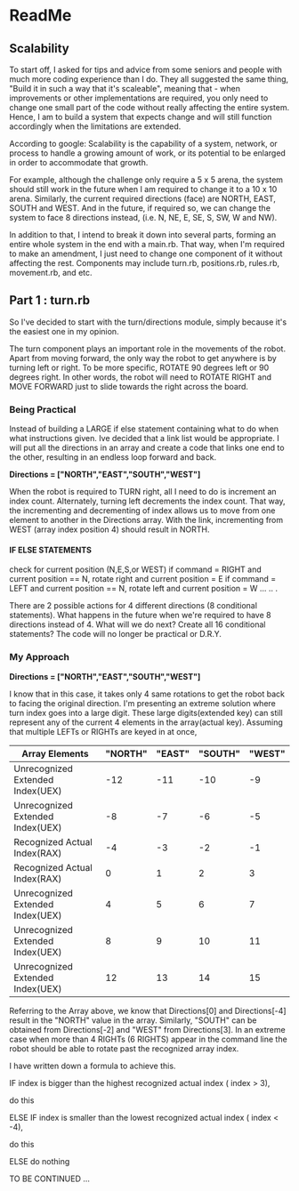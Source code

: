 # ReadMe

## Scalability
To start off, I asked for tips and advice from some seniors and people with much more coding experience than I do. They all suggested the same thing, "Build it in such a way that it's scaleable", meaning that - when improvements or other implementations are required, you only need to change one small part of the code without really affecting the entire system. Hence, I am to build a system that expects change and will still function accordingly when the limitations are extended.

According to google:
Scalability is the capability of a system, network, or process to handle a growing amount of work, or its potential to be enlarged in order to accommodate that growth.

For example, although the challenge only require a 5 x 5 arena, the system should still work in the future when I am required to change it to a 10 x 10 arena. Similarly, the current required directions (face) are NORTH, EAST, SOUTH and WEST. And in the future, if required so, we can change the system to face 8 directions instead, (i.e. N, NE, E, SE, S, SW, W and NW).

In addition to that, I intend to break it down into several parts, forming an entire whole system in the end with a main.rb. That way, when I'm required to make an amendment, I just need to change one component of it without affecting the rest. Components may include turn.rb, positions.rb, rules.rb, movement.rb, and etc.

## Part 1 : turn.rb
So I've decided to start with the turn/directions module, simply because it's the easiest one in my opinion.

The turn component plays an important role in the movements of the robot. Apart from moving forward, the only way the robot to get anywhere is by turning left or right. To be more specific, ROTATE 90 degrees left or 90 degrees right. In other words, the robot will need to ROTATE RIGHT and MOVE FORWARD just to slide towards the right across the board.

### Being Practical
Instead of building a LARGE if else statement containing what to do when what instructions given. Ive decided that a link list would be appropriate. I will put all the directions in an array and create a code that links one end to the other, resulting in an endless loop forward and back.

**Directions = ["NORTH","EAST","SOUTH","WEST"]**

When the robot is required to TURN right, all I need to do is increment an index count. Alternately, turning left decrements the index count. That way, the incrementing and decrementing of index allows us to move from one element to another in the Directions array. With the link, incrementing from WEST (array index position 4) should result in NORTH.

#### IF ELSE STATEMENTS

check for current position (N,E,S,or WEST)
  if command = RIGHT and current position == N,
  rotate right and current position = E
  if command = LEFT and current position == N,
  rotate left and current position = W
  ...
  ..
  .

There are 2 possible actions for 4 different directions (8 conditional statements). What happens in the future when we're required to have 8 directions instead of 4. What will we do next? Create all 16 conditional statements? The code will no longer be practical or D.R.Y.

### My Approach
**Directions = ["NORTH","EAST","SOUTH","WEST"]**

I know that in this case, it takes only 4 same rotations to get the robot back to facing the original direction. I'm presenting an extreme solution where turn index goes into a large digit. These large digits(extended key) can still represent any of the current 4 elements in the array(actual key). Assuming that multiple LEFTs or RIGHTs are keyed in at once,

|Array Elements| "NORTH" | "EAST" | "SOUTH"| "WEST" |
|---|---|---|---|---|
|Unrecognized Extended Index(UEX)| -12 | -11 | -10| -9 |
|Unrecognized Extended Index(UEX)| -8 | -7 | -6| -5 |
|Recognized Actual Index(RAX)| -4 | -3 | -2| -1 |
|Recognized Actual Index(RAX)| 0 | 1 | 2| 3 |
|Unrecognized Extended Index(UEX)| 4 | 5 | 6 | 7 |
|Unrecognized Extended Index(UEX)| 8 | 9 | 10 | 11 |
|Unrecognized Extended Index(UEX)| 12 | 13 | 14| 15 |

Referring to the Array above, we know that Directions[0] and Directions[-4] result in the "NORTH" value in the array. Similarly, "SOUTH" can be obtained from Directions[-2] and "WEST" from Directions[3]. In an extreme case when more than 4 RIGHTs (6 RIGHTS) appear in the command line the robot should be able to rotate past the recognized array index.

I have written down a formula to achieve this.

IF index is bigger than the highest recognized actual index ( index > 3),

do this

ELSE IF index is smaller than the lowest recognized actual index ( index < -4),

do this

ELSE
do nothing

TO BE CONTINUED ...
